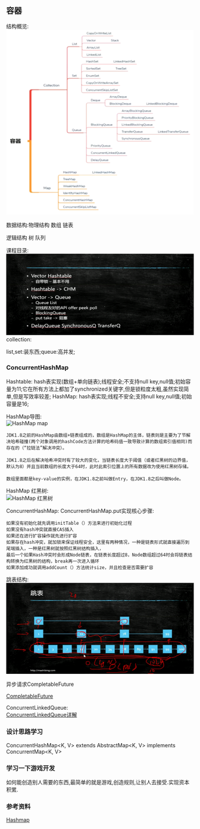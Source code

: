 ## 容器

结构概览:    
![容器结构概览](snapshot/container-system.png)

数据结构:物理结构 数组 链表

逻辑结构 树 队列

课程目录:    
![课程目录](snapshot/container-catalog.png)
collection:

list,set:装东西;queue:高并发;

### ConcurrentHashMap

Hashtable: hash表实现(数组+单向链表);线程安全;不支持null key,null值;初始容量为11;它在所有方法上都加了synchronized关键字,但是锁粒度太粗,虽然实现简单,但是写效率较差;
HashMap: hash表实现;线程不安全;支持null key,null值;初始容量是16;

HashMap导图:    
![HashMap map](https://img-blog.csdnimg.cn/img_convert/e944faeb9385f4fae5d2ee816138a7d1.png)
```
JDK1.8之前的HashMap由数组+链表组成的，数组是HashMap的主体，链表则是主要为了节解决哈希碰撞(两个对象调用的hashCode方法计算的哈希码值一致导致计算的数组索引值相同)而存在的（“拉链法”解决冲突）。

JDK1.8之后在解决哈希冲突时有了较大的变化，当链表长度大于阈值（或者红黑树的边界值，默认为8）并且当前数组的长度大于64时，此时此索引位置上的所有数据改为使用红黑树存储。

数组里面都是key-value的实例，在JDK1.8之前叫做Entry，在JDK1.8之后叫做Node。
```
HashMap 红黑树:    
![HashMap 红黑树](https://img-blog.csdnimg.cn/img_convert/af740fc6151848fec7712457ef55ef7b.png)

ConcurrentHashMap: 
ConcurrentHashMap.put实现核心步骤:
```
如果没有初始化就先调用initTable（）方法来进行初始化过程
如果没有hash冲突就直接CAS插入
如果还在进行扩容操作就先进行扩容
如果存在hash冲突，就加锁来保证线程安全，这里有两种情况，一种是链表形式就直接遍历到尾端插入，一种是红黑树就按照红黑树结构插入，
最后一个如果Hash冲突时会形成Node链表，在链表长度超过8，Node数组超过64时会将链表结构转换为红黑树的结构，break再一次进入循环
如果添加成功就调用addCount（）方法统计size，并且检查是否需要扩容

```

跳表结构:    
![跳表结构](snapshot/container-skiptable.png)



异步请求CompletableFuture

[CompletableFuture](https://zhuanlan.zhihu.com/p/344431341)

ConcurrentLinkedQueue:    
[ConcurrentLinkedQueue详解](https://www.jianshu.com/p/231caf90f30b)

### 设计思路学习

ConcurrentHashMap<K, V> extends AbstractMap<K, V> implements ConcurrentMap<K, V>

### 学习一下游戏开发

如何能创造别人需要的东西,最简单的就是游戏,创造规则,让别人去接受.实现资本积累.




### 参考资料

[Hashmap](https://blog.csdn.net/qq_37084904/article/details/109243886)

























